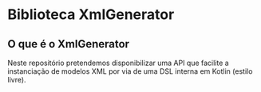 # Biblioteca XmlGenerator

## O que é o XmlGenerator
Neste repositório pretendemos disponibilizar uma API que facilite a instanciação de modelos XML por via de uma DSL interna em Kotlin (estilo livre).
